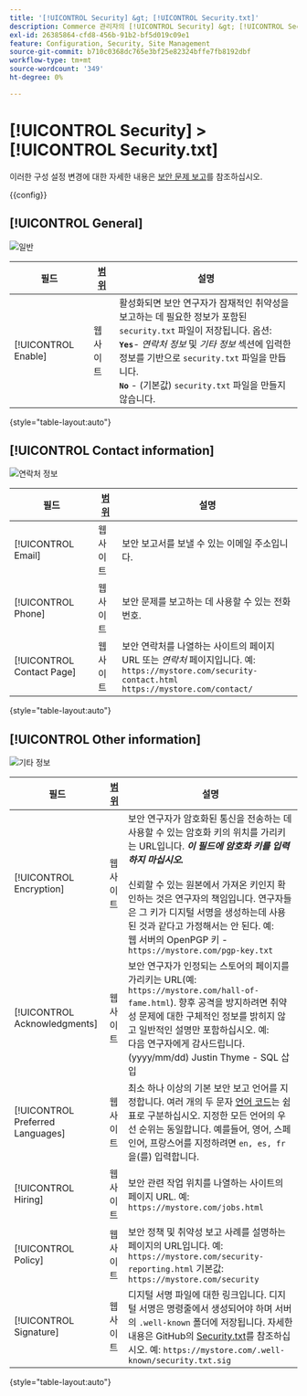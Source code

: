 ```yaml
---
title: '[!UICONTROL Security] &gt; [!UICONTROL Security.txt]'
description: Commerce 관리자의 [!UICONTROL Security] &gt; [!UICONTROL Security.txt] 페이지에서 구성 설정을 검토하십시오.
exl-id: 26385864-cfd8-456b-91b2-bf5d019c09e1
feature: Configuration, Security, Site Management
source-git-commit: b710c0368dc765e3bf25e82324bffe7fb8192dbf
workflow-type: tm+mt
source-wordcount: '349'
ht-degree: 0%

---
```


# [!UICONTROL Security] > [!UICONTROL Security.txt]

이러한 구성 설정 변경에 대한 자세한 내용은 [보안 문제 보고](../../systems/security-issue-reporting.md)를 참조하십시오.

{{config}}

## [!UICONTROL General]

![일반](./assets/txt-general.png)<!-- zoom -->

| 필드 | [범위](../../getting-started/websites-stores-views.md#scope-settings) | 설명 |
|--- |--- |--- |
| [!UICONTROL Enable] | 웹 사이트 | 활성화되면 보안 연구자가 잠재적인 취약성을 보고하는 데 필요한 정보가 포함된 `security.txt` 파일이 저장됩니다. 옵션:<br />**`Yes`**- _연락처 정보_ 및 _기타 정보_ 섹션에 입력한 정보를 기반으로 `security.txt` 파일을 만듭니다.<br />**`No`** - (기본값) `security.txt` 파일을 만들지 않습니다. |

{style="table-layout:auto"}

## [!UICONTROL Contact information]

![연락처 정보](./assets/txt-contact-info.png)<!-- zoom -->

| 필드 | [범위](../../getting-started/websites-stores-views.md#scope-settings) | 설명 |
|--- |--- |--- |
| [!UICONTROL Email] | 웹 사이트 | 보안 보고서를 보낼 수 있는 이메일 주소입니다. |
| [!UICONTROL Phone] | 웹 사이트 | 보안 문제를 보고하는 데 사용할 수 있는 전화번호. |
| [!UICONTROL Contact Page] | 웹 사이트 | 보안 연락처를 나열하는 사이트의 페이지 URL 또는 _연락처_ 페이지입니다. 예: <br/>`https://mystore.com/security-contact.html`<br/>`https://mystore.com/contact/` |

{style="table-layout:auto"}

## [!UICONTROL Other information]

![기타 정보](./assets/txt-other-info.png)<!-- zoom -->

| 필드 | [범위](../../getting-started/websites-stores-views.md#scope-settings) | 설명 |
|--- |--- |--- |
| [!UICONTROL Encryption] | 웹 사이트 | 보안 연구자가 암호화된 통신을 전송하는 데 사용할 수 있는 암호화 키의 위치를 가리키는 URL입니다. _**이 필드에 암호화 키를 입력하지 마십시오.**_ <br/><br/>신뢰할 수 있는 원본에서 가져온 키인지 확인하는 것은 연구자의 책임입니다. 연구자들은 그 키가 디지털 서명을 생성하는데 사용된 것과 같다고 가정해서는 안 된다. 예: <br />웹 서버의 OpenPGP 키 - `https://mystore.com/pgp-key.txt` |
| [!UICONTROL Acknowledgments] | 웹 사이트 | 보안 연구자가 인정되는 스토어의 페이지를 가리키는 URL(예: `https://mystore.com/hall-of-fame.html`). 향후 공격을 방지하려면 취약성 문제에 대한 구체적인 정보를 밝히지 않고 일반적인 설명만 포함하십시오. 예:<br />다음 연구자에게 감사드립니다.<br />(yyyy/mm/dd) Justin Thyme - SQL 삽입 |
| [!UICONTROL Preferred Languages] | 웹 사이트 | 최소 하나 이상의 기본 보안 보고 언어를 지정합니다. 여러 개의 두 문자 [언어 코드](https://en.wikipedia.org/wiki/List_of_ISO_639-1_codes)는 쉼표로 구분하십시오. 지정한 모든 언어의 우선 순위는 동일합니다. 예를들어, 영어, 스페인어, 프랑스어를 지정하려면 `en, es, fr`을(를) 입력합니다. |
| [!UICONTROL Hiring] | 웹 사이트 | 보안 관련 작업 위치를 나열하는 사이트의 페이지 URL. 예: `https://mystore.com/jobs.html` |
| [!UICONTROL Policy] | 웹 사이트 | 보안 정책 및 취약성 보고 사례를 설명하는 페이지의 URL입니다. 예: `https://mystore.com/security-reporting.html` 기본값: `https://mystore.com/security` |
| [!UICONTROL Signature] | 웹 사이트 | 디지털 서명 파일에 대한 링크입니다. 디지털 서명은 명령줄에서 생성되어야 하며 서버의 `.well-known` 폴더에 저장됩니다. 자세한 내용은 GitHub의 [Security.txt](https://github.com/magento/security-package/blob/1.0-develop/Securitytxt/README.md)를 참조하십시오. 예: `https://mystore.com/.well-known/security.txt.sig` |

{style="table-layout:auto"}
